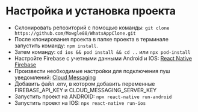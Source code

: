 # Настройка и установка проекта

- Склонировать репозиторий с помощью команды:
  `git clone https://github.com/Mowgle88/WhatsAppClone.git`
- После клонирования проекта в папке проекта в терминале запустить команду:
  `npm install`.
- Затем команду:
  `cd ios && pod install && cd ..` или `npx pod-install`
- Настройте Firebase с учетными данными Android и IOS:
  [React Native Firebase](https://rnfirebase.io/)
- Произвести необходимые настройки для подключения пуш уведомлений:
  [Cloud Messaging](https://rnfirebase.io/messaging/usage)
- Добавить файл .env, в котором добавить переменные FIREBASE_API_KEY и CLOUD_MESSAGING_SERVER_KEY
- Запустить проект на ANDROID: `npx react-native run-android`
- Запустить проект на IOS: `npx react-native run-ios`
